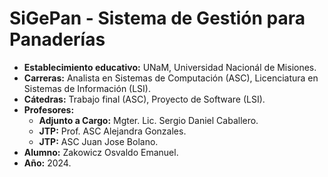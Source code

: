 # SiGePan - Sistema de Gestión para Panaderías

- **Establecimiento educativo:** UNaM, Universidad Nacionál de Misiones.
- **Carreras:** Analista en Sistemas de Computación (ASC), Licenciatura en Sistemas de Información (LSI).
- **Cátedras:** Trabajo final (ASC), Proyecto de Software (LSI).
- **Profesores:**
  - **Adjunto a Cargo:** Mgter. Lic. Sergio Daniel Caballero.
  - **JTP:** Prof. ASC Alejandra Gonzales.
  - **JTP:** ASC Juan Jose Bolano.
- **Alumno:** Zakowicz Osvaldo Emanuel.
- **Año:** 2024.
